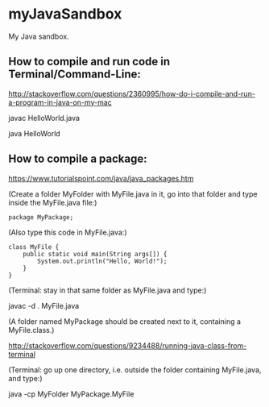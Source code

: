 # myJavaSandbox
My Java sandbox.

## How to compile and run code in Terminal/Command-Line:
http://stackoverflow.com/questions/2360995/how-do-i-compile-and-run-a-program-in-java-on-my-mac

javac HelloWorld.java

java HelloWorld

## How to compile a package:

https://www.tutorialspoint.com/java/java_packages.htm

(Create a folder MyFolder with MyFile.java in it, go into that folder and type inside the MyFile.java file:)

    package MyPackage;

(Also type this code in MyFile.java:)

    class MyFile {
        public static void main(String args[]) {
            System.out.println("Hello, World!");
        }
    }

(Terminal: stay in that same folder as MyFile.java and type:)

javac -d . MyFile.java

(A folder named MyPackage should be created next to it, containing a MyFile.class.)

http://stackoverflow.com/questions/9234488/running-java-class-from-terminal

(Terminal: go up one directory, i.e. outside the folder containing MyFile.java, and type:)

java -cp MyFolder MyPackage.MyFile

